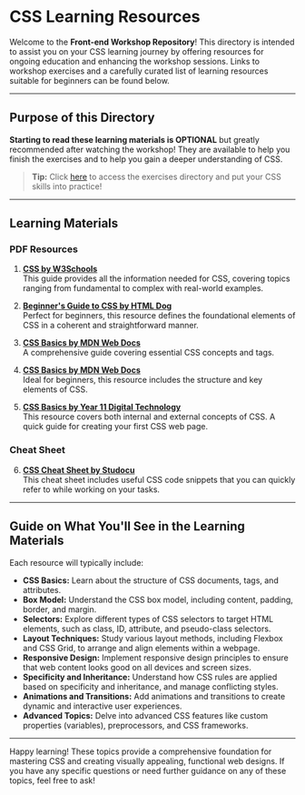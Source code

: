 # CSS Learning Resources

Welcome to the **Front-end Workshop Repository**! This directory is intended to assist you on your CSS learning journey by offering resources for ongoing education and enhancing the workshop sessions. Links to workshop exercises and a carefully curated list of learning resources suitable for beginners can be found below.

---

## Purpose of this Directory
**Starting to read these learning materials is OPTIONAL** but greatly recommended after watching the workshop! They are available to help you finish the exercises and to help you gain a deeper understanding of CSS.

> **Tip:** Click [here](../../Exercises) to access the exercises directory and put your CSS skills into practice!

---

## Learning Materials

### PDF Resources

1. **[CSS by W3Schools](https://www.w3schools.com/css/)**  
   This guide provides all the information needed for CSS, covering topics ranging from fundamental to complex with real-world examples.

2. **[Beginner's Guide to CSS by HTML Dog](https://www.htmldog.com/guides/css/beginner/)**  
   Perfect for beginners, this resource defines the foundational elements of CSS in a coherent and straightforward manner.

3. **[CSS Basics by MDN Web Docs](https://developer.mozilla.org/en-US/docs/Learn/Getting_started_with_the_web/CSS_basics)**  
   A comprehensive guide covering essential CSS concepts and tags.

4. **[CSS Basics by MDN Web Docs](https://developer.mozilla.org/en-US/docs/Learn/CSS/First_steps/Getting_started)**  
   Ideal for beginners, this resource includes the structure and key elements of CSS.

5. **[CSS Basics by Year 11 Digital Technology](https://year11digitech.weebly.com/css-basics.html)**  
   This resource covers both internal and external concepts of CSS. A quick guide for creating your first CSS web page.

### Cheat Sheet

6. **[CSS Cheat Sheet by Studocu](https://www.studocu.com/en-us/document/university-of-kentucky/internal-med-off-site/2-css-cheat-sheet-step-3/1096234582)**  
   This cheat sheet includes useful CSS code snippets that you can quickly refer to while working on your tasks.

---

## Guide on What You'll See in the Learning Materials
Each resource will typically include:
- **CSS Basics:** Learn about the structure of CSS documents, tags, and attributes.
- **Box Model:** Understand the CSS box model, including content, padding, border, and margin.
- **Selectors:** Explore different types of CSS selectors to target HTML elements, such as class, ID, attribute, and pseudo-class selectors.
- **Layout Techniques:** Study various layout methods, including Flexbox and CSS Grid, to arrange and align elements within a webpage.
- **Responsive Design:** Implement responsive design principles to ensure that web content looks good on all devices and screen sizes.
- **Specificity and Inheritance:** Understand how CSS rules are applied based on specificity and inheritance, and manage conflicting styles.
- **Animations and Transitions:** Add animations and transitions to create dynamic and interactive user experiences.
- **Advanced Topics:** Delve into advanced CSS features like custom properties (variables), preprocessors, and CSS frameworks.

---

Happy learning! These topics provide a comprehensive foundation for mastering CSS and creating visually appealing, functional web designs. If you have any specific questions or need further guidance on any of these topics, feel free to ask!
